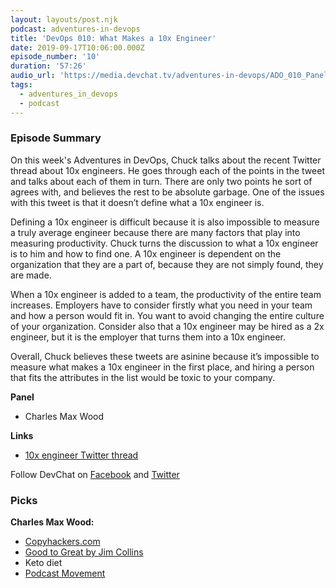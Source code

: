 ```yaml
---
layout: layouts/post.njk
podcast: adventures-in-devops
title: 'DevOps 010: What Makes a 10x Engineer'
date: 2019-09-17T10:06:00.000Z
episode_number: '10'
duration: '57:26'
audio_url: 'https://media.devchat.tv/adventures-in-devops/ADO_010_Panel.mp3'
tags:
  - adventures_in_devops
  - podcast
---
```

### **Episode Summary**

On this week's Adventures in DevOps, Chuck talks about the recent Twitter thread about 10x engineers. He goes through each of the points in the tweet and talks about each of them in turn. There are only two points he sort of agrees with, and believes the rest to be absolute garbage. One of the issues with this tweet is that it doesn’t define what a 10x engineer is. 

Defining a 10x engineer is difficult because it is also impossible to measure a truly average engineer because there are many factors that play into measuring productivity. Chuck turns the discussion to what a 10x engineer is to him and how to find one. A 10x engineer is dependent on the organization that they are a part of, because they are not simply found, they are made. 

When a 10x engineer is added to a team, the productivity of the entire team increases. Employers have to consider firstly what you need in your team and how a person would fit in. You want to avoid changing the entire culture of your organization. Consider also that a 10x engineer may be hired as a 2x engineer, but it is the employer that turns them into a 10x engineer. 

Overall, Chuck believes these tweets are asinine because it’s impossible to measure what makes a 10x engineer in the first place, and hiring a person that fits the attributes in the list would be toxic to your company.

**Panel**

* Charles Max Wood

**Links**

* [10x engineer Twitter thread](https://twitter.com/skirani/status/1149302828420067328?lang=en)

Follow DevChat on [Facebook](https://www.facebook.com/DevChattv/?__tn__=%2Cd%2CP-R&eid=ARDBDrBnK71PDmx_8gE_IeIEo5SnM7cyzylVBjAwfaOo1ck_6q3GXuRBfaUQZaWVvFGyEVjrhDwnS_tV) and [Twitter](https://twitter.com/devchattv?lang=en)

### **Picks**

**Charles Max Wood:**

* [Copyhackers.com](https://copyhackers.com/)
* [Good to Great by Jim Collins](https://www.amazon.com/Good-Great-Some-Companies-Others-ebook/dp/B0058DRUV6?ie=UTF8&qid=1548462018&sr=8-1&linkCode=ll1&tag=devchattv-20&linkId=f06bfe7482dca8bb751ed6d7cc86e2ab&language=en_US)
* Keto diet
* [Podcast Movement](https://podcastmovement.com/)
